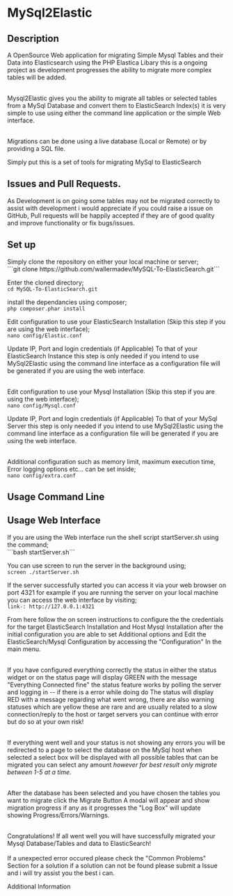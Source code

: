 <h1>MySql2Elastic</h1>

<h2>Description</h2>
A OpenSource Web application for migrating Simple Mysql Tables and their Data into Elasticsearch using the PHP Elastica Libary this is a ongoing project as development progresses the ability to migrate more complex tables will be added.<br><br>

Mysql2Elastic gives you the ability to migrate all tables or selected tables from a MySql Database and convert them to ElasticSearch Index(s) it is very simple to use using either the command line application or the simple Web interface.<br><br>

Migrations can be done using a live database (Local or Remote) or by providing a SQL file.<br>

Simply put this is a set of tools for migrating MySql to ElasticSearch

<h2>Issues and Pull Requests.</h2>
As Development is on going some tables may not be migrated correctly to assist with development i would appreciate if you could raise a issue on GitHub, Pull requests will be happily accepted if they are of good quality and improve functionality or fix bugs/issues.<br>


<h2>Set up</h2>
Simply clone the repository on either your local machine or server; <br>
```git clone https://github.com/wallermadev/MySQL-To-ElasticSearch.git```

Enter the cloned directory;<br>
```cd MySQL-To-ElasticSearch.git```

install the dependancies using composer;<br>
```php composer.phar install```

Edit configuration to use your ElasticSearch Installation (Skip this step if you are using the web interface);<br>
```nano config/Elastic.conf```

Update IP, Port and login credentials (if Applicable) To that of your ElasticSearch Instance this step is only needed if you intend to use MySql2Elastic using the command line interface as a configuration file will be generated if you are using the web interface.<br><br>


Edit configuration to use your Mysql Installation (Skip this step if you are using the web interface);<br>
```nano config/Mysql.conf```

Update IP, Port and login credentials (if Applicable) To that of your MySql Server this step is only needed if you intend to use MySql2Elastic using the command line interface as a configuration file will be generated if you are using the web interface.<br><br>

Additional configuration such as memory limit, maximum execution time, Error logging options etc... can be set inside;<br>
```nano config/extra.conf```



<h2>Usage Command Line</h2>

<h2>Usage Web Interface</h2>
If you are using the Web interface run the shell script startServer.sh using the command;<br>
```bash startServer.sh```

You can use screen to run the server in the background using;<br>
```screen ./startServer.sh```

If the server successfully started you can access it via your web browser on port 4321 for example if you are running the server on your local machine you can access the web interface by visiting;<br>
```link-: http://127.0.0.1:4321```

From here follow the on screen instructions to configure the the credentials for the target ElasticSearch Installation and Host Mysql Installation after the initial configuration you are able to set Additional options and Edit the ElasticSearch/Mysql Configuration by accessing the "Configuration" In the main menu. <br><br>

If you have configured everything correctly the status in either the status widget or on the status page will display GREEN with the message "Everything Connected fine" the status feature works by polling the server and logging in -- if there is a error while doing do The status will display RED with a message regarding what went wrong, there are also warning statuses which are yellow these are rare and are usually related to a slow connection/reply to the host or target servers you can continue with error but do so at your own risk!<br><br>

If everything went well and your status is not showing any errors you will be redirected to a page to select the database on the MySql host when selected a select box will be displayed with all possible tables that can be migrated you can select any amount <em>however for best result only migrate between 1-5 at a time.</em></br></br>

After the database has been selected and you have chosen the tables you want to migrate click the Migrate Button A modal will appear and show migration progress if any as it progresses the "Log Box" will update showing Progress/Errors/Warnings.<br><br>

Congratulations! If all went well you will have successfully migrated your Mysql Database/Tables and data to ElasticSearch!<br><br>
If a unexpected error occured please check the "Common Problems" Section for a solution if a solution can not be found please submit a Issue and i will try assist you the best i can.
</h3>Additional Information</h3>
